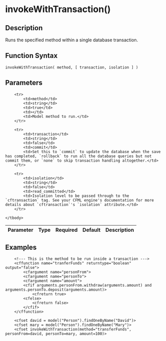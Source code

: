 # invokeWithTransaction()

## Description
Runs the specified method within a single database transaction.

## Function Syntax
	invokeWithTransaction( method, [ transaction, isolation ] )


## Parameters
<table>
	<thead>
		<tr>
			<th>Parameter</th>
			<th>Type</th>
			<th>Required</th>
			<th>Default</th>
			<th>Description</th>
		</tr>
	</thead>
	<tbody>
		
		<tr>
			<td>method</td>
			<td>string</td>
			<td>true</td>
			<td></td>
			<td>Model method to run.</td>
		</tr>
		
		<tr>
			<td>transaction</td>
			<td>string</td>
			<td>false</td>
			<td>commit</td>
			<td>Set this to `commit` to update the database when the save has completed, `rollback` to run all the database queries but not commit them, or `none` to skip transaction handling altogether.</td>
		</tr>
		
		<tr>
			<td>isolation</td>
			<td>string</td>
			<td>false</td>
			<td>read_committed</td>
			<td>Isolation level to be passed through to the `cftransaction` tag. See your CFML engine's documentation for more details about `cftransaction`'s `isolation` attribute.</td>
		</tr>
		
	</tbody>
</table>


## Examples
	
		<!--- This is the method to be run inside a transaction --->
		<cffunction name="tranferFunds" returntype="boolean" output="false">
			<cfargument name="personFrom">
			<cfargument name="personTo">
			<cfargument name="amount">
			<cfif arguments.personFrom.withdraw(arguments.amount) and arguments.personTo.deposit(arguments.amount)>
				<cfreturn true>
			<cfelse>
				<cfreturn false>
			</cfif>
		</cffunction>

		<cfset david = model("Person").findOneByName("David")>
		<cfset mary = model("Person").findOneByName("Mary")>
		<cfset invokeWithTransaction(method="transferFunds", personFrom=david, personTo=mary, amount=100)>
